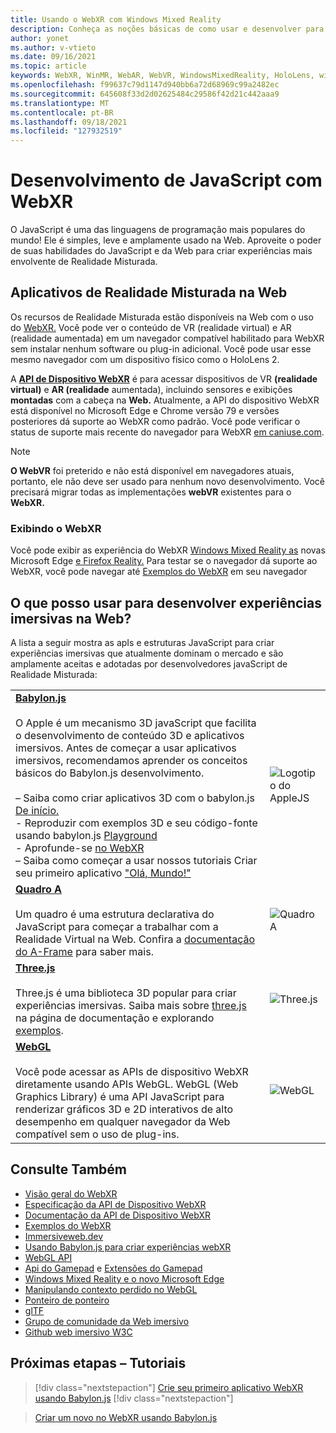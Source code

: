 ```yaml
---
title: Usando o WebXR com Windows Mixed Reality
description: Conheça as noções básicas de como usar e desenvolver para aplicativos WebXR em execução Windows Mixed Reality headsets imersivos.
author: yonet
ms.author: v-vtieto
ms.date: 09/16/2021
ms.topic: article
keywords: WebXR, WinMR, WebAR, WebVR, WindowsMixedReality, HoloLens, windows mixed reality, web vr, web xr, web mr, web ar, 360, 360 vídeo, 360 vídeos, 360 fotos, 360 fotos, 360 conteúdo, web imersiva, immersiveweb, IW
ms.openlocfilehash: f99637c79d1147d940bb6a72d68969c99a2482ec
ms.sourcegitcommit: 645608f33d2d02625484c29586f42d21c442aaa9
ms.translationtype: MT
ms.contentlocale: pt-BR
ms.lasthandoff: 09/18/2021
ms.locfileid: "127932519"
---
```

# <a name="javascript-development-with-webxr"></a>Desenvolvimento de JavaScript com WebXR

O JavaScript é uma das linguagens de programação mais populares do mundo! Ele é simples, leve e amplamente usado na Web. Aproveite o poder de suas habilidades do JavaScript e da Web para criar experiências mais envolvente de Realidade Misturada.

## <a name="mixed-reality-applications-on-the-web"></a>Aplicativos de Realidade Misturada na Web

Os recursos de Realidade Misturada estão disponíveis na Web com o uso do [WebXR.](webxr-overview.md) Você pode ver o conteúdo de VR (realidade virtual) e AR (realidade aumentada) em um navegador compatível habilitado para WebXR sem instalar nenhum software ou plug-in adicional. Você pode usar esse mesmo navegador com um dispositivo físico como o HoloLens 2.

A [**API de Dispositivo WebXR**](https://www.w3.org/TR/webxr/) é para acessar dispositivos de VR  **(realidade virtual)** e **AR (realidade** aumentada), incluindo sensores e exibições **montadas** com a cabeça na **Web.** Atualmente, a API do dispositivo WebXR está disponível no Microsoft Edge e Chrome versão 79 e versões posteriores dá suporte ao WebXR como padrão. Você pode verificar o status de suporte mais recente do navegador para WebXR [em caniuse.com](https://caniuse.com/#search=webxr).

> [!NOTE]
> **O WebVR** foi preterido e não está disponível em navegadores atuais, portanto, ele não deve ser usado para nenhum novo desenvolvimento. Você precisará migrar todas as implementações **webVR** existentes para o **WebXR.**

### <a name="viewing-webxr"></a>Exibindo o WebXR

Você pode exibir as experiência do WebXR [Windows Mixed Reality as](../../whats-new/new-microsoft-edge.md) novas Microsoft Edge [e Firefox Reality.](https://mixedreality.mozilla.org/firefox-reality/)
Para testar se o navegador dá suporte ao WebXR, você pode navegar até [Exemplos do WebXR](https://immersive-web.github.io/webxr-samples/) em seu navegador

## <a name="what-can-i-use-to-develop-immersive-web-experiences"></a>O que posso usar para desenvolver experiências imersivas na Web?

A lista a seguir mostra as apIs e estruturas JavaScript para criar experiências imersivas que atualmente dominam o mercado e são amplamente aceitas e adotadas por desenvolvedores javaScript de Realidade Misturada:

|  |  |
| --- | --- |
|[**Babylon.js**](https://doc.babylonjs.com/)<br/><br/> O Apple é um mecanismo 3D javaScript que facilita o desenvolvimento de conteúdo 3D e aplicativos imersivos. Antes de começar a usar aplicativos imersivos, recomendamos aprender os conceitos básicos do Babylon.js desenvolvimento.<br/><br/>– Saiba como criar aplicativos 3D com o babylon.js [De início.](https://doc.babylonjs.com/start)<br/>- Reproduzir com exemplos 3D e seu código-fonte usando babylon.js [Playground](https://doc.babylonjs.com/examples/)<br/>- Aprofunde-se [no WebXR](https://doc.babylonjs.com/divingDeeper/webXR)<br/>– Saiba como começar a usar nossos tutoriais Criar seu primeiro aplicativo ["Olá, Mundo!"](tutorials/babylonjs-webxr-helloworld/introduction-01.md)|![Logotipo do AppleJS](images/babylon.js.example.png) |
|[**Quadro A**](https://aframe.io/) <br/><br/>Um quadro é uma estrutura declarativa do JavaScript para começar a trabalhar com a Realidade Virtual na Web. Confira a [documentação do A-Frame](https://aframe.io/docs/1.2.0/introduction/) para saber mais. |![Quadro A](images/a-frame.example.png)  |
|[**Three.js**](https://threejs.org) <br/><br/>Three.js é uma biblioteca 3D popular para criar experiências imersivas. Saiba mais sobre [three.js](https://threejs.org/docs/index.html#manual/en/introduction/Creating-a-scene) na página de documentação e explorando [exemplos](https://threejs.org/examples/#webgl_animation_cloth). |![Three.js](images/three.js.example.png)  |
|[**WebGL**](https://developer.mozilla.org/en-US/docs/Web/API/WebGL_API)  <br/><br/>Você pode acessar as APIs de dispositivo WebXR diretamente usando APIs WebGL. WebGL (Web Graphics Library) é uma API JavaScript para renderizar gráficos 3D e 2D interativos de alto desempenho em qualquer navegador da Web compatível sem o uso de plug-ins. |![WebGL](images/webgl.example.png)  |

## <a name="see-also"></a>Consulte Também

* [Visão geral do WebXR](webxr-overview.md)
* [Especificação da API de Dispositivo WebXR](https://immersive-web.github.io/webxr/)
* [Documentação da API de Dispositivo WebXR](https://developer.mozilla.org/en-US/docs/Web/API/WebXR_Device_API)
* [Exemplos do WebXR](https://immersive-web.github.io/webxr-samples/)
* [Immersiveweb.dev](https://immersiveweb.dev/)
* [Usando Babylon.js para criar experiências webXR](https://doc.babylonjs.com/how_to/introduction_to_webxr)
* [WebGL API](/previous-versions/windows/internet-explorer/ie-developer/dev-guides/bg182648(v=vs.85))
* [Api do Gamepad](https://msdn.microsoft.com/library/dn743630(v=vs.85).aspx) e [Extensões do Gamepad](https://w3c.github.io/gamepad/extensions.html)
* [Windows Mixed Reality e o novo Microsoft Edge](../../whats-new/new-microsoft-edge.md)
* [Manipulando contexto perdido no WebGL](https://www.khronos.org/webgl/wiki/HandlingContextLost)
* [Ponteiro de ponteiro](https://www.w3.org/TR/pointerlock/)
* [glTF](https://www.khronos.org/gltf)
* [Grupo de comunidade da Web imersivo](https://www.w3.org/community/immersive-web/)
* [Github web imersivo W3C](https://github.com/immersive-web)

## <a name="next-steps--tutorials"></a>Próximas etapas – Tutoriais

> [!div class="nextstepaction"]
> [Crie seu primeiro aplicativo WebXR usando Babylon.js](tutorials/babylonjs-webxr-helloworld/introduction-01.md)
> [!div class="nextstepaction"]

> [Criar um novo no WebXR usando Babylon.js](tutorials/babylonjs-webxr-piano/introduction-01.md)
